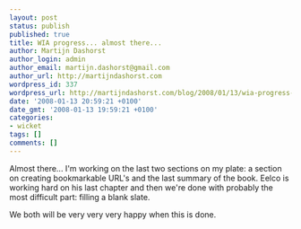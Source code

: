 ```yaml
---
layout: post
status: publish
published: true
title: WIA progress... almost there...
author: Martijn Dashorst
author_login: admin
author_email: martijn.dashorst@gmail.com
author_url: http://martijndashorst.com
wordpress_id: 337
wordpress_url: http://martijndashorst.com/blog/2008/01/13/wia-progress-almost-there/
date: '2008-01-13 20:59:21 +0100'
date_gmt: '2008-01-13 19:59:21 +0100'
categories:
- wicket
tags: []
comments: []
---
```

<p>Almost there... I'm working on the last two sections on my plate: a section on creating bookmarkable URL's and the last summary of the book. Eelco is working hard on his last chapter and then we're done with probably the most difficult part: filling a blank slate.</p>
<p>We both will be very very very happy when this is done.</p>
